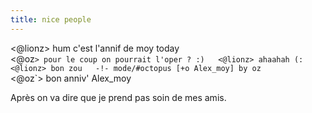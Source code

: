 ```yaml
---
title: nice people
---
```


<@lionz> hum c'est l'annif de moy today  
<@oz`> pour le coup on pourrait l'oper ? :)  
<@lionz> ahaahah (:  
<@lionz> bon zou  
-!- mode/#octopus [+o Alex_moy] by oz`   
<@oz`> bon anniv' Alex_moy

Après on va dire que je prend pas soin de mes amis.

